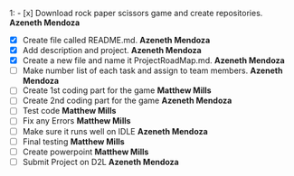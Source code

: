 1: - [x] Download rock paper scissors game and create repositories. **Azeneth Mendoza** 
- [x] Create file called README.md. **Azeneth Mendoza**
- [x] Add description and project. **Azeneth Mendoza** 
- [x] Create a new file and name it ProjectRoadMap.md. **Azeneth Mendoza** 
- [ ] Make number list of each task and assign to team members. **Azeneth Mendoza**
- [ ] Create 1st coding part for the game **Matthew Mills**  
- [ ] Create 2nd coding part for the game **Azeneth Mendoza** 
- [ ] Test code **Matthew Mills** 
- [ ] Fix any Errors **Matthew Mills** 
- [ ] Make sure it runs well on IDLE **Azeneth Mendoza** 
- [ ] Final testing **Matthew Mills** 
- [ ] Create powerpoint **Matthew Mills** 
- [ ] Submit Project on D2L **Azeneth Mendoza** 
